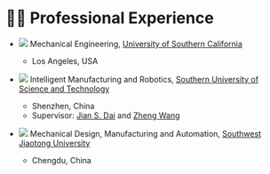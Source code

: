 # 👨‍🎓 Professional Experience

* <img src="https://img.shields.io/badge/Ph.D.-incoming-blue?style=flat-square"> Mechanical Engineering, [University of Southern California](https://www.usc.edu/)
    * Los Angeles, USA

* <img src="https://img.shields.io/badge/M.Eng-2022/09--2025/06-blue?style=flat-square"> Intelligent Manufacturing and Robotics, [Southern University of Science and Technology](https://www.sustech.edu.cn/en/)
    * Shenzhen, China
    * Supervisor: [Jian S. Dai](https://sustech.edu.cn/zh/faculties/daijiansheng.html) and [Zheng Wang](https://ieeexplore.ieee.org/author/37085463419)


* <img src="https://img.shields.io/badge/B.Eng-2018/09--2022/06-blue?style=flat-square"> Mechanical Design, Manufacturing and Automation, [Southwest Jiaotong University](https://en.swjtu.edu.cn/)
    * Chengdu, China
    <!-- * Thesis: The Topography Adaptive Design of a Bipedal Leg-Wheeled Robot
    [<a href="/files/paper_pdf/UG_Thesis.pdf" target="_blank">PDF in Chinese</a>]
    [<a href="/files/paper_video/UG_thesis.mp4" target="_blank">Video</a>] -->






<!-- # 💼 Services

<!-- ### Journal Reviewer

* [IEEE Transactions on Neural Networks and Learning Systems (TNNLS)](https://ieeexplore.ieee.org/xpl/RecentIssue.jsp?punumber=5962385)

### Program Committee and/or Reviewer for Conferences and Workshops

* [ICCV 2023](https://iccv2023.thecvf.com/) -->

<!-- ### Conference Reviewer

* IEEE/CVF Conference on Computer Vision and Pattern Recognition [(CVPR)](https://ieeexplore.ieee.org/xpl/conhome/1000147/all-proceedings)
* IEEE/CVF International Conference on Computer Vision [(ICCV)](https://ieeexplore.ieee.org/xpl/conhome/1000149/all-proceedings)
* European Conference on Computer Vision [(ECCV)](https://www.ecva.net/index.php#conferences)
* AAAI Conference on Artificial Intelligence [(AAAI)](https://aaai.org/conference/aaai/)
* International Joint Conference on Artificial Intelligence [(IJCAI)](https://www.ijcai.org/)
* IEEE International Conference on Multimedia and Expo [(ICME)](https://ieeexplore.ieee.org/xpl/conhome/1000477/all-proceedings)
* ACM International Conference on Multimedia Retrieval [(ICMR)](http://icmr2024.org/)
* Asian Conference on Computer Vision [(ACCV)](https://link.springer.com/conference/accv)
* International Conference on Pattern Recognition [(ICPR)](https://ieeexplore.ieee.org/xpl/conhome/1000545/all-proceedings)

### Journal Reviewer

* IEEE Transactions on Neural Networks and Learning Systems [(TNNLS)](https://ieeexplore.ieee.org/xpl/RecentIssue.jsp?punumber=5962385)
* ACM Transactions on Intelligent Systems and Technology [(ACM TIST)](https://dl.acm.org/journal/tist)
* Journal of Visual Communication and Image Representation [(JVCI)](https://www.sciencedirect.com/journal/journal-of-visual-communication-and-image-representation)
* Concurrency and Computation: Practice and Experience [(CPE)](https://onlinelibrary.wiley.com/journal/15320634)

### Program Committee for Conferences and Workshops

* Session Chair, The First Westlake Robot Learning Symposium -->

